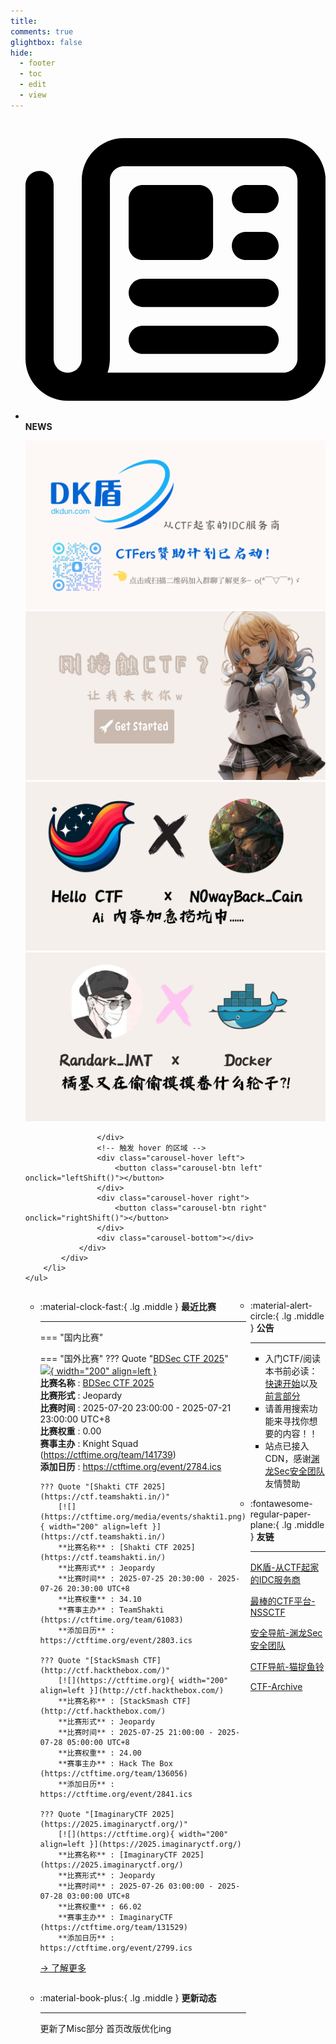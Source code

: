 ```yaml
---
title: 
comments: true
glightbox: false
hide:
  - footer
  - toc
  - edit
  - view
---
```


<div class="grid cards">
    <ul>
        <li>
            <p><span class="twemoji lg middle"><svg xmlns="http://www.w3.org/2000/svg"
                        viewBox="0 0 512 512"><!--! Font Awesome Free 6.5.1 by @fontawesome - https://fontawesome.com License - https://fontawesome.com/license/free (Icons: CC BY 4.0, Fonts: SIL OFL 1.1, Code: MIT License) Copyright 2023 Fonticons, Inc.-->
                        <path
                            d="M168 80c-13.3 0-24 10.7-24 24v304c0 8.4-1.4 16.5-4.1 24H440c13.3 0 24-10.7 24-24V104c0-13.3-10.7-24-24-24H168zM72 480c-39.8 0-72-32.2-72-72V112c0-13.3 10.7-24 24-24s24 10.7 24 24v296c0 13.3 10.7 24 24 24s24-10.7 24-24V104c0-39.8 32.2-72 72-72h272c39.8 0 72 32.2 72 72v304c0 39.8-32.2 72-72 72H72zm104-344c0-13.3 10.7-24 24-24h96c13.3 0 24 10.7 24 24v80c0 13.3-10.7 24-24 24h-96c-13.3 0-24-10.7-24-24v-80zm200-24h32c13.3 0 24 10.7 24 24s-10.7 24-24 24h-32c-13.3 0-24-10.7-24-24s10.7-24 24-24zm0 80h32c13.3 0 24 10.7 24 24s-10.7 24-24 24h-32c-13.3 0-24-10.7-24-24s10.7-24 24-24zm-176 80h208c13.3 0 24 10.7 24 24s-10.7 24-24 24H200c-13.3 0-24-10.7-24-24s10.7-24 24-24zm0 80h208c13.3 0 24 10.7 24 24s-10.7 24-24 24H200c-13.3 0-24-10.7-24-24s10.7-24 24-24z">
                        </path>
                    </svg></span> <strong>NEWS</strong></p>
            <div class="grid cards">
                <div class="carousel">
                    <div class="carousel-container">
                        <a href="https://www.dkdun.cn/"><img src="./assets/banner-dkdun.png" /></a>
                        <a href="../hc-start/" target="_blank"><img src="./assets/banner-quickstart.png" /></a>
                        <a href="../hc-ai/" target="_blank"><img src="./assets/banner-update.png" /></a>
                        <a href="https://github.com/CTF-Archives" target="_blank"><img src="./assets/banner-Achieve.png" /></a>
                        
                    </div>
                    <!-- 触发 hover 的区域 -->
                    <div class="carousel-hover left">
                        <button class="carousel-btn left" onclick="leftShift()"></button>
                    </div>
                    <div class="carousel-hover right">
                        <button class="carousel-btn right" onclick="rightShift()"></button>
                    </div>
                    <div class="carousel-bottom"></div>
                </div>
            </div>
        </li>
    </ul>
</div>

<div class="grid grid-cols-8 gap-4" style="display: grid;grid-template-columns: 70% 30%;" markdown>

<div class="grid cards" style="display: grid; grid-template-columns: 1fr;" markdown>

<div class="grid cards" markdown>

-   :material-clock-fast:{ .lg .middle } __最近比赛__

    ---
    <!-- 主页赛事展示_开始 -->
    === "国内比赛"
    
    === "国外比赛"
        ??? Quote "[BDSec CTF 2025](https://bdsec-ctf.com/)"  
            [![](https://ctftime.org/media/events/bdsec-ctf-logo_1.png){ width="200" align=left }](https://bdsec-ctf.com/)  
            **比赛名称** : [BDSec CTF 2025](https://bdsec-ctf.com/)  
            **比赛形式** : Jeopardy  
            **比赛时间** : 2025-07-20 23:00:00 - 2025-07-21 23:00:00 UTC+8  
            **比赛权重** : 0.00  
            **赛事主办** : Knight Squad (https://ctftime.org/team/141739)  
            **添加日历** : https://ctftime.org/event/2784.ics  
            
        ??? Quote "[Shakti CTF 2025](https://ctf.teamshakti.in/)"  
            [![](https://ctftime.org/media/events/shakti1.png){ width="200" align=left }](https://ctf.teamshakti.in/)  
            **比赛名称** : [Shakti CTF 2025](https://ctf.teamshakti.in/)  
            **比赛形式** : Jeopardy  
            **比赛时间** : 2025-07-25 20:30:00 - 2025-07-26 20:30:00 UTC+8  
            **比赛权重** : 34.10  
            **赛事主办** : TeamShakti (https://ctftime.org/team/61083)  
            **添加日历** : https://ctftime.org/event/2803.ics  
            
        ??? Quote "[StackSmash CTF](http://ctf.hackthebox.com/)"  
            [![](https://ctftime.org){ width="200" align=left }](http://ctf.hackthebox.com/)  
            **比赛名称** : [StackSmash CTF](http://ctf.hackthebox.com/)  
            **比赛形式** : Jeopardy  
            **比赛时间** : 2025-07-25 21:00:00 - 2025-07-28 05:00:00 UTC+8  
            **比赛权重** : 24.00  
            **赛事主办** : Hack The Box (https://ctftime.org/team/136056)  
            **添加日历** : https://ctftime.org/event/2841.ics  
            
        ??? Quote "[ImaginaryCTF 2025](https://2025.imaginaryctf.org/)"  
            [![](https://ctftime.org){ width="200" align=left }](https://2025.imaginaryctf.org/)  
            **比赛名称** : [ImaginaryCTF 2025](https://2025.imaginaryctf.org/)  
            **比赛形式** : Jeopardy  
            **比赛时间** : 2025-07-26 03:00:00 - 2025-07-28 03:00:00 UTC+8  
            **比赛权重** : 66.02  
            **赛事主办** : ImaginaryCTF (https://ctftime.org/team/131529)  
            **添加日历** : https://ctftime.org/event/2799.ics  
            
    <!-- 主页赛事展示_结束 -->
    [→ 了解更多](./Event/)

</div>
  <div class="grid cards" markdown>

-   :material-book-plus:{ .lg .middle } __更新动态__

    ---

    更新了Misc部分 首页改版优化ing

</div>  
</div>
<div class="grid cards" markdown>

<div class="grid cards" markdown>

-   :material-alert-circle:{ .lg .middle } __公告__

    ---

    - 入门CTF/阅读本书前必读：[快速开始](./hc-start/)以及[前言部分](./hc-preface/)  
    - 请善用搜索功能来寻找你想要的内容！！
    - 站点已接入 CDN，感谢[渊龙Sec安全团队](https://dh.aabyss.cn)友情赞助

-   :fontawesome-regular-paper-plane:{ .lg .middle } __友链__

    ---

    [DK盾-从CTF起家的IDC服务商](https://www.dkdun.cn)

    [最棒的CTF平台-NSSCTF](https://www.nssctf.cn/)  

    [安全导航-渊龙Sec安全团队](https://dh.aabyss.cn)    

    [CTF导航-猫捉鱼铃](https://ctf.mzy0.com/)

    [CTF-Archive](https://github.com/CTF-Archives)

</div>   

</div>

</div>
